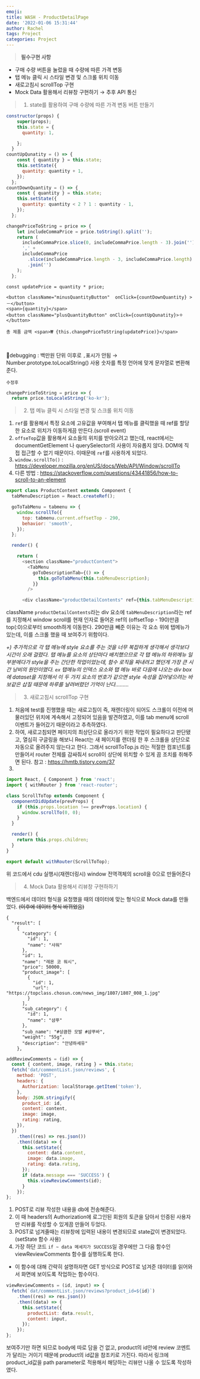 ```yaml
---
emoji:
title: WASH - ProductDetailPage
date: '2022-01-06 15:31:44'
author: Rachel
tags: Project
categories: Project
---
```


> **필수구현 사항**

- 구매 수량 버튼을 눌렀을 때 수량에 따른 가격 변동
- 탭 메뉴 클릭 시 스타일 변경 및 스크롤 위치 이동
- 새로고침시 scrollTop 구현
- Mock Data 활용해서 리뷰창 구현하기 → 추후 API 통신

> 1.  state를 활용하여 구매 수량에 따른 가격 변동 버튼 만들기

```js
constructor(props) {
    super(props);
    this.state = {
      quantity: 1,

    };
  }
countUpQunatity = () => {
    const { quantity } = this.state;
    this.setState({
      quantity: quantity + 1,
    });
  };
countDownQuantity = () => {
    const { quantity } = this.state;
    this.setState({
      quantity: quantity < 2 ? 1 : quantity - 1,
    });
  };

changePriceToString = price => {
    let includeCommaPrice = price.toString().split('');
    return (
      includeCommaPrice.slice(0, includeCommaPrice.length - 3).join('') +
      ',' +
      includeCommaPrice
        .slice(includeCommaPrice.length - 3, includeCommaPrice.length)
        .join('')
    );
  };
```

```
const updatePrice = quantity * price;

<button className="minusQuantityButton"  onClick={countDownQuantity} >－</button>
<span>{quantity}</span>
<button className="plusQuantityButton" onClick={countUpQunatity}>＋</button>

총 제품 금액 <span>₩ {this.changePriceToString(updatePrice)}</span>
```

<br />

🐝debugging : 백만원 단위 이후로 `,`표시가 안됨
→ Number.prototype.toLocalString() 사용
숫자를 특정 언어에 맞게 문자열로 변환해준다.

`수정후`

```js
changePriceToString = price => {
  return price.toLocaleString('ko-kr');
```

> 2.  탭 메뉴 클릭 시 스타일 변경 및 스크롤 위치 이동

1. `ref`를 활용해서 특정 요소에 고유값을 부여해서 탭 메뉴를 클릭했을 때 ref를 할당한 요소로 위치가 이동하게끔 만든다.(scroll event)
2. `offseTop`값을 활용해서 요소들의 위치를 받아오려고 했는데, react에서는 documentGetElement 나 querySelector의 사용이 자유롭지 않다. DOM에 직접 접근할 수 없기 때문이다. 이때문에 `ref`를 사용하게 되었다.
3. `window.scrollTo()` : https://developer.mozilla.org/enUS/docs/Web/API/Window/scrollTo
4. 다른 방법 :
   https://stackoverflow.com/questions/43441856/how-to-scroll-to-an-element

```js
export class ProductContent extends Component {
  tabMenuDescription = React.createRef();

  goToTabMenu = tabmenu => {
    window.scrollTo({
      top: tabmenu.current.offsetTop - 290,
      behavior: 'smooth',
    });
  };

  render() {

    return (
      <section className="productContent">
        <TabMenu
          goToDescriptionTab={() => {
            this.goToTabMenu(this.tabMenuDescription);
          }}
        />

      <div className="productDetailContents" ref={this.tabMenuDescription}>


```

className `productDetailContents`라는 div 요소에 `tabMenuDescription`라는 ref를 지정해서 window scroll를 현재 인자로 들어온 ref의 (offsetTop - 190)만큼 top(:0)으로부터 smooth하게 이동한다.
290만큼 빼준 이유는 각 요소 위에 탭메뉴가 있는데, 이를 스크롤 했을 때 보여주기 위함이다.

_+) 추가적으로 각 탭 메뉴에 style 요소를 주는 것을 너무 복잡하게 생각해서 생각보다 시간이 오래 걸렸다. 탭 메뉴를 요소의 상단마다 배치했으므로 각 탭 메뉴의 하위메뉴 일부분에다가 style을 주는 간단한 작업이었는데, 함수 로직을 짜내려고 했던게 가장 큰 시간 낭비의 원인이였다.
`ex` 탭메뉴의 인덱스 요소와 탭 메뉴 바로 다음에 나오는 div box에 dataset을 지정해서 이 두 가지 요소의 번호가 같으면 style 속성을 집어넣으려는 바보같은 삽질 때문에 하루를 날려버렸던 기억이 난다........._

> 3.  새로고침시 scrollTop 구현

1. 처음에 test를 진행했을 때는 새로고침이 즉, 재렌더링이 되어도 스크롤이 이전에 머물러있던 위치에 계속해서 고정되어 있음을 발견하였고, 이를 tab menu에 scroll 이벤트가 들어갔기 때문이라고 추측하였다.
2. 하여, 새로고침되면 페이지의 최상단으로 올라가기 위한 작업이 필요하다고 판단됐고, 열심히 구글링을 해보니 React는 새 페이지를 랜더링 한 후 스크롤을 상단으로 자동으로 올려주지 않는다고 한다. 그래서 scrollToTop.js 라는 적절한 컴포넌트를 만들어서 router 전체를 감싸줘서 scroll이 상단에 위치할 수 있게 끔 조치를 취해주면 된다.
   참고 : https://hmtb.tistory.com/37
3.

```js
import React, { Component } from 'react';
import { withRouter } from 'react-router';

class ScrollToTop extends Component {
  componentDidUpdate(prevProps) {
    if (this.props.location !== prevProps.location) {
      window.scrollTo(0, 0);
    }
  }

  render() {
    return this.props.children;
  }
}

export default withRouter(ScrollToTop);
```

위 코드에서 cdu 실행시(재렌더링시) window 전역객체의 scroll을 0으로 만들어준다

> 4.  Mock Data 활용해서 리뷰창 구현하하기

백엔드에서 데이터 형식을 요청했을 때의 데이터에 맞는 형식으로 Mock data를 만들었다.
~~(이후에 데이터 형식 바뀌었음)~~

```
{
  "result": [
    {
      "category": {
        "id": 1,
        "name": "샤워"
      },
      "id": 1,
      "name": "레몬 코 워시",
      "price": 50000,
      "product_image": [
        {
          "id": 1,
          "url": "https://topclass.chosun.com/news_img/1807/1807_008_1.jpg"
        }
      ],
      "sub_category": {
        "id": 1,
        "name": "샴푸"
      },
      "sub_name": "#상큼한 모발 #샴푸바",
      "weight": "55g",
      "description": "안녕하세유"
    },
```

```js
addReviewComments = (id) => {
  const { content, image, rating } = this.state;
  fetch('dat/commentList.json/reviews', {
    method: 'POST',
    headers: {
      Authorization: localStorage.getItem('token'),
    },
    body: JSON.stringify({
      product_id: id,
      content: content,
      image: image,
      rating: rating,
    }),
  })
    .then((res) => res.json())
    .then((data) => {
      this.setState({
        content: data.content,
        image: data.image,
        rating: data.rating,
      });
      if (data.message === 'SUCCESS') {
        this.viewReviewComments(id);
      }
    });
};
```

1. POST로 리뷰 작성한 내용을 db에 전송해준다.
2. 이 때 headers의 Authorization에 로그인된 회원의 토큰을 담아서 인증된 사용자만 리뷰를 작성할 수 있게끔 만들어 두었다.
3. POST로 넘겨줄때는 리뷰창에 입력된 내용이 변경되므로 state값이 변경되었다. (setState 함수 사용)
4. 가장 하단 코드 `if ~ data 메세지가 SUCCESS`일 경우에만 그 다음 함수인 viewReviewComments 함수를 실행하도록 한다.

- 이 함수에 대해 간략히 설명하자면 GET 방식으로 POST로 넘겨준 데이터를 읽어와서 화면에 보이도록 작업하는 함수이다.

```js
viewReviewComments = (id, input) => {
  fetch(`dat/commentList.json/reviews?product_id=${id}`)
    .then((res) => res.json())
    .then((data) => {
      this.setState({
        productList: data.result,
        content: input,
      });
    });
};
```

보여주기만 하면 되므로 body에 따로 담을 건 없고, product의 id안에 review 코멘트가 달리는 거이기 때문에 product의 id값을 참조키로 가진다. 따라서 링크에 product_id값을 path parameter로 적용해서 해당하는 리뷰만 나올 수 있도록 작성하였다.
